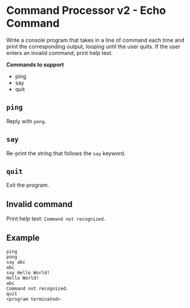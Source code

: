 # Command Processor v2 - Echo Command

Write a console program that takes in a line of command each time and print the corresponding output, looping until the user quits. If the user enters an invalid command, print help text.

**Commands to support**

- ping
- say
- quit

## `ping`

Reply with `pong`.

## `say`

Re-print the string that follows the `say` keyword.

## `quit`

Exit the program.

## Invalid command

Print help text: `Command not recognized.`

## Example

```
ping
pong
say abc
abc
say Hello World!
Hello World!
abc
Command not recognized.
quit
<program terminated>
```

